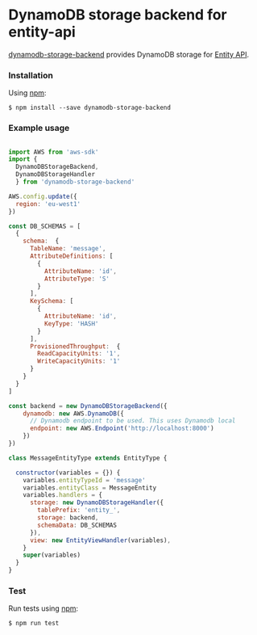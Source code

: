 # DynamoDB storage backend for entity-api
[dynamodb-storage-backend](https://www.npmjs.com/package/dynamodb-storage-backend) provides DynamoDB storage for [Entity API](https://www.npmjs.org/package/entity-api).

### Installation

Using [npm](https://www.npmjs.com/):

    $ npm install --save dynamodb-storage-backend

### Example usage

```js

import AWS from 'aws-sdk'
import {
  DynamoDBStorageBackend,
  DynamoDBStorageHandler
  } from 'dynamodb-storage-backend'

AWS.config.update({
  region: 'eu-west1'
})

const DB_SCHEMAS = [
  {
    schema:  {
      TableName: 'message',
      AttributeDefinitions: [
        {
          AttributeName: 'id',
          AttributeType: 'S'
        }
      ],
      KeySchema: [
        {
          AttributeName: 'id',
          KeyType: 'HASH'
        }
      ],
      ProvisionedThroughput:  {
        ReadCapacityUnits: '1',
        WriteCapacityUnits: '1'
      }
    }
  }
]

const backend = new DynamoDBStorageBackend({
    dynamodb: new AWS.DynamoDB({
      // Dynamodb endpoint to be used. This uses Dynamodb local
      endpoint: new AWS.Endpoint('http://localhost:8000')
    })
})

class MessageEntityType extends EntityType {

  constructor(variables = {}) {
    variables.entityTypeId = 'message'
    variables.entityClass = MessageEntity
    variables.handlers = {
      storage: new DynamoDBStorageHandler({
        tablePrefix: 'entity_',
        storage: backend,
        schemaData: DB_SCHEMAS
      }),
      view: new EntityViewHandler(variables),
    }
    super(variables)
  }
}

```

### Test
Run tests using [npm](https://www.npmjs.com/):

    $ npm run test
